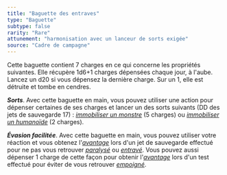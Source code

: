 ```yaml
---
title: "Baguette des entraves"
type: "Baguette"
subtype: false
rarity: "Rare"
attunement: "harmonisation avec un lanceur de sorts exigée"
source: "Cadre de campagne"
---
```

Cette baguette contient 7 charges en ce qui concerne les propriétés suivantes. Elle récupère 1d6+1 charges dépensées chaque jour, à l'aube. Lancez un d20 si vous dépensez la dernière charge. Sur un 1, elle est détruite et tombe en cendres.

***Sorts***. Avec cette baguette en main, vous pouvez utiliser une action pour dépenser certaines de ses charges et lancer un des sorts suivants (DD des jets de sauvegarde 17) : [_immobiliser un monstre_](/grimoire/immobiliser-un-monstre) (5 charges) ou [_immobiliser un humanoïde_](/grimoire/immobiliser-un-humanoide) (2 charges).

***Évasion facilitée***. Avec cette baguette en main, vous pouvez utiliser votre réaction et vous obtenez l'[_avantage_](/utiliser-les-caracteristiques#avantage-et-désasavantage) lors d'un jet de sauvegarde effectué pour ne pas vous retrouver [_paralysé_](/gerer-la-sante-du-personnage#paralysé) ou [_entravé_](/gerer-la-sante-du-personnage#entravé). Vous pouvez aussi dépenser 1 charge de cette façon pour obtenir l'[_avantage_](/utiliser-les-caracteristiques#avantage-et-désasavantage) lors d'un test effectué pour éviter de vous retrouver [_empoigné_](/gerer-la-sante-du-personnage#empoigné).
